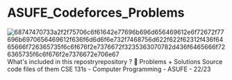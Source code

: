 # ASUFE_Codeforces_Problems
![68747470733a2f2f75706c6f61642e77696b696d656469612e6f72672f77696b6970656469612f636f6d6d6f6e732f7468756d622f622f62312f436f6465666f726365735f6c6f676f2e7376672f3235363070782d436f6465666f726365735f6c6f676f2e7376672e706e67](https://github.com/Omar-26/ASUFE_Codeforces_Problems/assets/110625103/203c9c12-835e-4b1c-8e2e-e1c5c97b7716)
What's included in this repostryrepository ?
📂 Problems + Solutions  Source code files of them
CSE 131s - Computer Programming - ASUFE - 22/23
